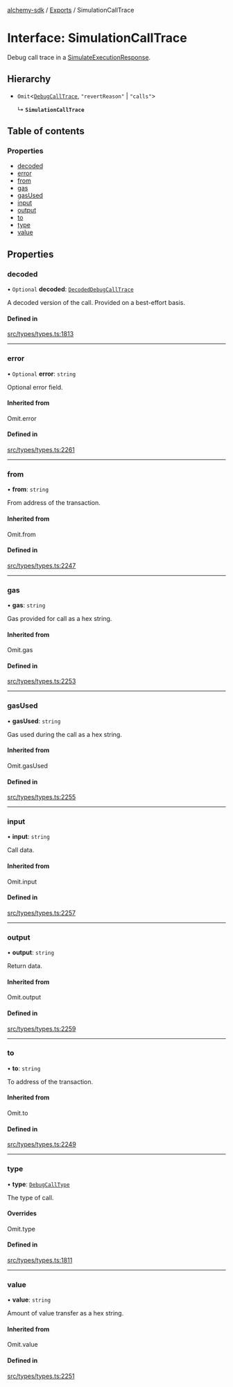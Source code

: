 [alchemy-sdk](../README.md) / [Exports](../modules.md) / SimulationCallTrace

# Interface: SimulationCallTrace

Debug call trace in a [SimulateExecutionResponse](SimulateExecutionResponse.md).

## Hierarchy

- `Omit`<[`DebugCallTrace`](DebugCallTrace.md), ``"revertReason"`` \| ``"calls"``\>

  ↳ **`SimulationCallTrace`**

## Table of contents

### Properties

- [decoded](SimulationCallTrace.md#decoded)
- [error](SimulationCallTrace.md#error)
- [from](SimulationCallTrace.md#from)
- [gas](SimulationCallTrace.md#gas)
- [gasUsed](SimulationCallTrace.md#gasused)
- [input](SimulationCallTrace.md#input)
- [output](SimulationCallTrace.md#output)
- [to](SimulationCallTrace.md#to)
- [type](SimulationCallTrace.md#type)
- [value](SimulationCallTrace.md#value)

## Properties

### decoded

• `Optional` **decoded**: [`DecodedDebugCallTrace`](DecodedDebugCallTrace.md)

A decoded version of the call. Provided on a best-effort basis.

#### Defined in

[src/types/types.ts:1813](https://github.com/alchemyplatform/alchemy-sdk-js/blob/bed7d71/src/types/types.ts#L1813)

___

### error

• `Optional` **error**: `string`

Optional error field.

#### Inherited from

Omit.error

#### Defined in

[src/types/types.ts:2261](https://github.com/alchemyplatform/alchemy-sdk-js/blob/bed7d71/src/types/types.ts#L2261)

___

### from

• **from**: `string`

From address of the transaction.

#### Inherited from

Omit.from

#### Defined in

[src/types/types.ts:2247](https://github.com/alchemyplatform/alchemy-sdk-js/blob/bed7d71/src/types/types.ts#L2247)

___

### gas

• **gas**: `string`

Gas provided for call as a hex string.

#### Inherited from

Omit.gas

#### Defined in

[src/types/types.ts:2253](https://github.com/alchemyplatform/alchemy-sdk-js/blob/bed7d71/src/types/types.ts#L2253)

___

### gasUsed

• **gasUsed**: `string`

Gas used during the call as a hex string.

#### Inherited from

Omit.gasUsed

#### Defined in

[src/types/types.ts:2255](https://github.com/alchemyplatform/alchemy-sdk-js/blob/bed7d71/src/types/types.ts#L2255)

___

### input

• **input**: `string`

Call data.

#### Inherited from

Omit.input

#### Defined in

[src/types/types.ts:2257](https://github.com/alchemyplatform/alchemy-sdk-js/blob/bed7d71/src/types/types.ts#L2257)

___

### output

• **output**: `string`

Return data.

#### Inherited from

Omit.output

#### Defined in

[src/types/types.ts:2259](https://github.com/alchemyplatform/alchemy-sdk-js/blob/bed7d71/src/types/types.ts#L2259)

___

### to

• **to**: `string`

To address of the transaction.

#### Inherited from

Omit.to

#### Defined in

[src/types/types.ts:2249](https://github.com/alchemyplatform/alchemy-sdk-js/blob/bed7d71/src/types/types.ts#L2249)

___

### type

• **type**: [`DebugCallType`](../enums/DebugCallType.md)

The type of call.

#### Overrides

Omit.type

#### Defined in

[src/types/types.ts:1811](https://github.com/alchemyplatform/alchemy-sdk-js/blob/bed7d71/src/types/types.ts#L1811)

___

### value

• **value**: `string`

Amount of value transfer as a hex string.

#### Inherited from

Omit.value

#### Defined in

[src/types/types.ts:2251](https://github.com/alchemyplatform/alchemy-sdk-js/blob/bed7d71/src/types/types.ts#L2251)
